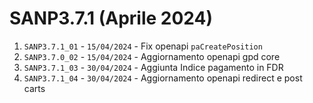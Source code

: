 # SANP3.7.1 (Aprile 2024)
1. `SANP3.7.1_01` - `15/04/2024` - Fix openapi `paCreatePosition`
2. `SANP3.7.0_02` - `15/04/2024` - Aggiornamento openapi gpd core
3. `SANP3.7.1_03` - `30/04/2024` - Aggiunta Indice pagamento in FDR
4. `SANP3.7.1_04` - `30/04/2024` - Aggiornamento openapi redirect e post carts
